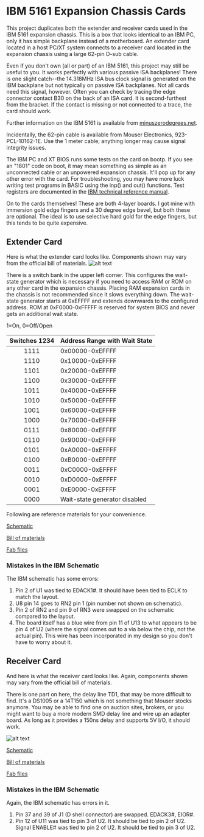 # IBM 5161 Expansion Chassis Cards

This project duplicates both the extender and receiver cards used in the IBM
5161 expansion chassis. This is a box that looks identical to an IBM PC, only
it has simple backplane instead of a motherboard. An extender card located in
a host PC/XT system connects to a receiver card located in the expansion
chassis using a large 62-pin D-sub cable.

Even if you don't own (all or part) of an IBM 5161, this project may still be
useful to you. It works perfectly with various passive ISA backplanes! There
is one slight catch--the 14.318MHz ISA bus clock signal is generated on the
IBM backplane but not typically on passive ISA backplanes. Not all cards need
this signal, however. Often you can check by tracing the edge connector contact
B30 on the back of an ISA card. It is second-furthest from the bracket. If the
contact is missing or not connected to a trace, the card should work.

Further information on the IBM 5161 is available from [minuszerodegrees.net](http://minuszerodegrees.net/5161/doco/5161_documentation.htm).

Incidentally, the 62-pin cable is available from Mouser Electronics,
923-PCL-10162-1E. Use the 1 meter cable; anything longer may cause signal
integrity issues.

The IBM PC and XT BIOS runs some tests on the card on bootp. If you see an
"1801" code on boot, it may mean something as simple as an unconnected cable
or an unpowered expansion chassis. It'll pop up for any other error with the
card. For troubleshooting, you may have more luck writing test programs in
BASIC using the inp() and out() functions. Test registers are documented
in the [IBM technical reference manual](http://minuszerodegrees.net/oa/OA%20-%20IBM%20Expansion%20Unit%20(5161).pdf).

On to the cards themselves! These are both 4-layer boards. I got mine with
immersion gold edge fingers and a 30 degree edge bevel, but both these are
optional. The ideal is to use selective hard gold for the edge fingers,
but this tends to be quite expensive.

## Extender Card
Here is what the extender card looks like. Components shown may vary from the
official bill of materials.
![alt text](https://github.com/schlae/ibm-extender/raw/master/Images/extender.jpg "Extender card photo")

There is a switch bank in the upper left corner. This configures the wait-state
generator which is necessary if you need to access RAM or ROM on any other card
in the expansion chassis. Placing RAM expansion cards in the chassis is not
recommended since it slows everything down. The wait-state generator starts at
0xEFFFF and extends downwards to the configured address. ROM at 0xF0000-0xFFFFF
is reserved for system BIOS and never gets an additional wait state.

1=On, 0=Off/Open

| Switches  1234 | Address Range with Wait State |
|:--------------:|-------------------------------|
| 1111           | 0x00000-0xEFFFF               |
| 1110           | 0x10000-0xEFFFF               |
| 1101           | 0x20000-0xEFFFF               |
| 1100           | 0x30000-0xEFFFF               |
| 1011           | 0x40000-0xEFFFF               |
| 1010           | 0x50000-0xEFFFF               |
| 1001           | 0x60000-0xEFFFF               |
| 1000           | 0x70000-0xEFFFF               |
| 0111           | 0x80000-0xEFFFF               |
| 0110           | 0x90000-0xEFFFF               |
| 0101           | 0xA0000-0xEFFFF               |
| 0100           | 0xB0000-0xEFFFF               |
| 0011           | 0xC0000-0xEFFFF               |
| 0010           | 0xD0000-0xEFFFF               |
| 0001           | 0xE0000-0xEFFFF               |
| 0000           | Wait-state generator disabled |

Following are reference materials for your convenience.

[Schematic](https://github.com/schlae/ibm-extender/blob/master/Extender/IBMExtender.pdf)

[Bill of materials](https://github.com/schlae/ibm-extender/blob/master/Extender/IBMExtenderBOM.csv)

[Fab files](https://github.com/schlae/ibm-extender/raw/master/Extender/fab/IBMExtender.zip)

### Mistakes in the IBM Schematic
The IBM schematic has some errors:

1. Pin 2 of U1 was tied to EDACK1#. It should have been tied to ECLK to match the layout.
2. U8 pin 14 goes to RN2 pin 1 (pin number not shown on schematic).
3. Pin 2 of RN2 and pin 9 of RN3 were swapped on the schematic compared to the layout.
4. The board itself has a blue wire from pin 11 of U13 to what appears to be pin 4 of U2 (where the signal comes out to a via below the chip, not the actual pin). This wire has been incorporated in my design so you don't have to worry about it.

## Receiver Card
And here is what the receiver card looks like. Again, components shown may vary
from the official bill of materials.

There is one part on here, the delay line TD1, that may be more difficult to
find. It's a DS1005 or a 14T150 which is not something that Mouser stocks
anymore. You may be able to find one on auction sites, brokers, or you might
want to buy a more modern SMD delay line and wire up an adapter board. As long
as it provides a 150ns delay and supports 5V I/O, it should work.

![alt text](https://github.com/schlae/ibm-extender/raw/master/Images/receiver.jpg "Receiver card photo")

[Schematic](https://github.com/schlae/ibm-extender/blob/master/Receiver/IBMReceiver.pdf)

[Bill of materials](https://github.com/schlae/ibm-extender/blob/master/Receiver/IBMReceiverBOM.csv)

[Fab files](https://github.com/schlae/ibm-extender/raw/master/Receiver/fab/IBMReceiver.zip)

### Mistakes in the IBM Schematic
Again, the IBM schematic has errors in it.

1. Pin 37 and 39 of J1 (D shell connector) are swapped. EDACK3#, EIOR#.
2. Pin 12 of U11 was tied to pin 3 of U2. It should be tied to pin 2 of U2. Signal ENABLE# was tied to pin 2 of U2. It should be tied to pin 3 of U2.

